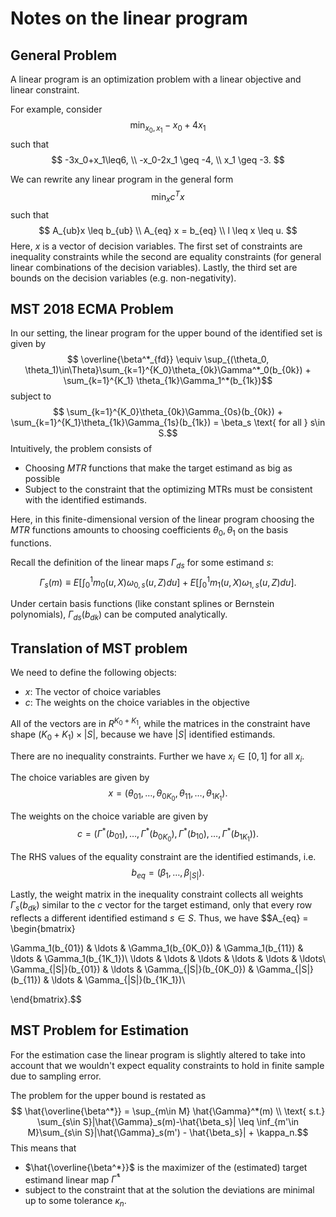 # Notes on the linear program

## General Problem

A linear program is an optimization problem with a linear objective and linear constraint.

For example, consider
$$ \min_{x_0, x_1} -x_0  + 4 x_1$$
such that
$$ -3x_0+x_1\leq6, \\
-x_0-2x_1 \geq -4, \\
x_1 \geq -3.
$$

We can rewrite any linear program in the general form
$$ \min_x c^Tx$$
such that
$$ A_{ub}x \leq b_{ub} \\
A_{eq} x = b_{eq} \\
l \leq x \leq u.
$$
Here, $x$ is a vector of decision variables. The first set of constraints are inequality constraints while the second are equality constraints (for general linear combinations of the decision variables). Lastly, the third set are bounds on the decision variables (e.g. non-negativity).

## MST 2018 ECMA Problem

In our setting, the linear program for the upper bound of the identified set is given by
$$ \overline{\beta^*_{fd}} \equiv \sup_{(\theta_0, \theta_1)\in\Theta}\sum_{k=1}^{K_0}\theta_{0k}\Gamma^*_0(b_{0k}) + \sum_{k=1}^{K_1} \theta_{1k}\Gamma_1^*(b_{1k})$$
subject to
$$ \sum_{k=1}^{K_0}\theta_{0k}\Gamma_{0s}(b_{0k}) +
\sum_{k=1}^{K_1}\theta_{1k}\Gamma_{1s}(b_{1k}) = \beta_s \text{ for all } s\in S.$$
Intuitively, the problem consists of
- Choosing $MTR$ functions that make the target estimand as big as possible
- Subject to the constraint that the optimizing MTRs must be consistent with the identified estimands.

Here, in this finite-dimensional version of the linear program choosing the $MTR$ functions amounts to choosing coefficients $\theta_0, \theta_1$ on the basis functions.

Recall the definition of the linear maps $\Gamma_{ds}$ for some estimand $s$:
$$ \Gamma_s(m) \equiv E\left[\int_0^1 m_0(u,X)\omega_{0,s}(u,Z)du\right] + E\left[\int_0^1 m_1(u,X)\omega_{1,s}(u,Z)du\right].$$

Under certain basis functions (like constant splines or Bernstein polynomials), $\Gamma_{ds}(b_{dk})$ can be computed analytically.

## Translation of MST problem

We need to define the following objects:
- $x$: The vector of choice variables
- $c$: The weights on the choice variables in the objective

All of the vectors are in $R^{K_0+K_1}$, while the matrices in the constraint have shape $(K_0+K_1)\times |S|$, because we have $|S|$ identified estimands.

There are no inequality constraints. Further we have $x_i\in [0,1]$ for all $x_i$.

The choice variables are given by
$$ x = (\theta_{01}, \ldots, \theta_{0K_0}, \theta_{11}, \ldots, \theta_{1K_1}).$$

The weights on the choice variable are given by
$$ c = (\Gamma^*(b_{01}) ,\ldots, \Gamma^*(b_{0K_0}),
\Gamma^*(b_{10}), \ldots, \Gamma^*(b_{1K_1})).$$

The RHS values of the equality constraint are the identified estimands, i.e.
$$ b_{eq} = (\beta_1, \ldots, \beta_{|S|}).$$

Lastly, the weight matrix in the inequality constraint collects all weights $\Gamma_s(b_{dk})$ similar to the $c$ vector for the target estimand, only that every row reflects a different identified estimand $s\in S$. Thus, we have
$$A_{eq} = \begin{bmatrix}

\Gamma_1(b_{01}) & \ldots & \Gamma_1(b_{0K_0}) & \Gamma_1(b_{11}) & \ldots & \Gamma_1(b_{1K_1})\\
\ldots & \ldots & \ldots & \ldots & \ldots & \ldots\\
\Gamma_{|S|}(b_{01}) & \ldots & \Gamma_{|S|}(b_{0K_0}) & \Gamma_{|S|}(b_{11}) & \ldots & \Gamma_{|S|}(b_{1K_1})\\

\end{bmatrix}.$$


## MST Problem for Estimation

For the estimation case the linear program is slightly altered to take into account that we wouldn't expect equality constraints to hold in finite sample due to sampling error.

The problem for the upper bound is restated as
$$ \hat{\overline{\beta^*}} = \sup_{m\in M} \hat{\Gamma}^*(m) \\
\text{ s.t.} \sum_{s\in S}|\hat{\Gamma}_s(m)-\hat{\beta_s}| \leq \inf_{m'\in M}\sum_{s\in S}|\hat{\Gamma}_s(m') - \hat{\beta_s}| + \kappa_n.$$
This means that
- $\hat{\overline{\beta^*}}$ is the maximizer of the (estimated) target estimand linear map $\hat{\Gamma}^*$
- subject to the constraint that at the solution the deviations are minimal up to some tolerance $\kappa_n$.
